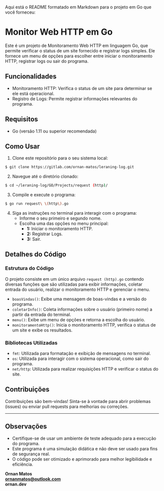 Aqui está o README formatado em Markdown para o projeto em Go que você forneceu:

# Monitor Web HTTP em Go

Este é um projeto de Monitoramento Web HTTP em linguagem Go, que permite verificar o status de um site fornecido e registrar logs simples. Ele fornece um menu de opções para escolher entre iniciar o monitoramento HTTP, registrar logs ou sair do programa.

## Funcionalidades

- Monitoramento HTTP: Verifica o status de um site para determinar se ele está operacional.
- Registro de Logs: Permite registrar informações relevantes do programa.

## Requisitos

- Go (versão 1.11 ou superior recomendada)

## Como Usar

1. Clone este repositório para o seu sistema local:

```bash
$ git clone https://gitlab.com/ornan-matos/leraning-log.git
```

2. Navegue até o diretório clonado:

```bash
$ cd ~/leraning-log/GO/Projects/request (http)/
```

3. Compile e execute o programa:

```bash
$ go run request\ \(http\).go
```

4. Siga as instruções no terminal para interagir com o programa:
   - Informe o seu primeiro e segundo nome.
   - Escolha uma das opções no menu principal:
     - **1:** Iniciar o monitoramento HTTP.
     - **2:** Registrar Logs.
     - **3:** Sair.

## Detalhes do Código

### Estrutura do Código

O projeto consiste em um único arquivo `request (http).go` contendo diversas funções que são utilizadas para exibir informações, coletar entrada do usuário, realizar o monitoramento HTTP e gerenciar o menu.

- `boasVindas()`: Exibe uma mensagem de boas-vindas e a versão do programa.
- `coletarInfo()`: Coleta informações sobre o usuário (primeiro nome) a partir da entrada do terminal.
- `menu()`: Exibe um menu de opções e retorna a escolha do usuário.
- `monitoramentoHttp()`: Inicia o monitoramento HTTP, verifica o status de um site e exibe os resultados.

### Bibliotecas Utilizadas

- `fmt`: Utilizada para formatação e exibição de mensagens no terminal.
- `os`: Utilizada para interagir com o sistema operacional, como sair do programa.
- `net/http`: Utilizada para realizar requisições HTTP e verificar o status do site.

## Contribuições

Contribuições são bem-vindas! Sinta-se à vontade para abrir problemas (issues) ou enviar pull requests para melhorias ou correções.

---
## Observações

- Certifique-se de usar um ambiente de teste adequado para a execução do programa.
- Este programa é uma simulação didática e não deve ser usado para fins de segurança real.
- O código pode ser otimizado e aprimorado para melhor legibilidade e eficiência.

**Ornan Matos**  
**ornanmatos@outlook.com**  
**ornan.dev**
